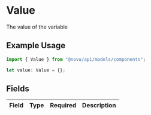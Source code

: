 # Value

The value of the variable

## Example Usage

```typescript
import { Value } from "@novu/api/models/components";

let value: Value = {};
```

## Fields

| Field       | Type        | Required    | Description |
| ----------- | ----------- | ----------- | ----------- |